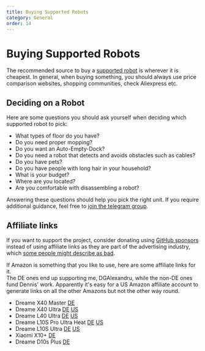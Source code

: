```yaml
---
title: Buying Supported Robots
category: General
order: 14
---
```

# Buying Supported Robots

The recommended source to buy a [supported robot](https://Valetudo.Cloud/pages/general/supported-robots.html) is
wherever it is cheapest. In general, when buying something, you should always use price comparison websites, shopping communities, check Aliexpress etc.

## Deciding on a Robot

Here are some questions you should ask yourself when deciding which supported robot to pick:
- What types of floor do you have?
- Do you need proper mopping?
- Do you want an Auto-Empty-Dock?
- Do you need a robot that detects and avoids obstacles such as cables?
- Do you have pets?
- Do you have people with long hair in your household?
- What is your budget?
- Where are you located?
- Are you comfortable with disassembling a robot?

Answering these questions should help you pick the right unit. If you require additional guidance, feel free to
[join the telegram group](https://t.me/+nwBRK29pN7FhODBi).

## Affiliate links

If you want to support the project, consider donating using [GitHub sponsors](https://github.com/sponsors/DGAlexandru) instead
of using affiliate links as they are part of the advertising industry, which [some people might describe as bad](https://www.youtube.com/watch?v=tHEOGrkhDp0).

If Amazon is something that you like to use, here are some affiliate links for it.<br/>
The DE ones end up supporting me, DGAlexandru, while the non-DE ones fund Dennis' work.
Apparently it's easy for a US Amazon affiliate account to generate links on all the other Amazons but not the other way round.

* Dreame X40 Master [DE](https://amzn.to/48wxPR2)
* Dreame X40 Ultra [DE](https://amzn.to/44WnHPS) [US](https://amzn.to/4aqfaG8)
* Dreame L40 Ultra [DE](https://amzn.to/3UzPT7e) [US](https://amzn.to/3CbxbfK)
* Dreame L10S Pro Ultra Heat [DE](https://amzn.to/3ys57mB) [US](https://amzn.to/3K6hEyH)
* Dreame L10S Ultra [DE](https://amzn.to/40r4aH9) [US](https://amzn.to/3YOvQmq)
* Xiaomi X10+ [DE](https://amzn.to/3qozcQn)
* Dreame D10s Plus [DE](https://amzn.to/45o0Coh)
